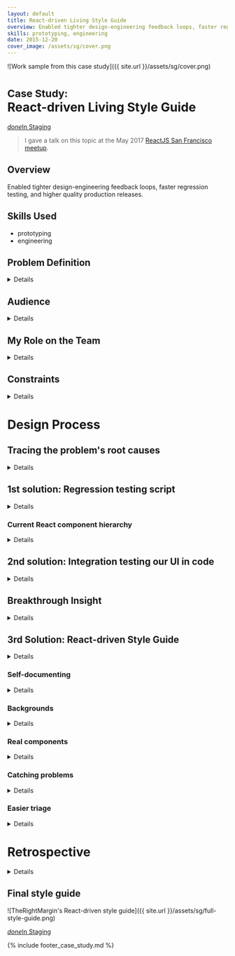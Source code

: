 ```yaml
---
layout: default
title: React-driven Living Style Guide
overview: Enabled tighter design-engineering feedback loops, faster regression testing, and higher quality production releases.
skills: prototyping, engineering
date: 2015-12-20
cover_image: /assets/sg/cover.png
---
```


![Work sample from this case study]({{ site.url }}/assets/sg/cover.png)

# <small>Case Study:</small> <br />React-driven Living Style Guide

<a href="https://www.therightmargin.com/?ref=avkux" type="button" class="btn btn-secondary" target="_blank"><i class="material-icons">done</i>In Staging</a>

> I gave a talk on this topic at the May 2017 [ReactJS San Francisco meetup](https://www.meetup.com/ReactJS-San-Francisco/events/232716790/).

## Overview

Enabled tighter design-engineering feedback loops, faster regression testing, and higher quality production releases.

## Skills Used

* prototyping
* engineering

## Problem Definition

<details>

  <p>
    At TheRightMargin's early startup phase, we followed a rapid design and development cycle for our online writing product. We shipped fixes and features every two weeks while still validating our business model.
  </p>

  <p>
    While our new front-end architecture of <a href="https://facebook.github.io/react/">React.js</a> components sped up ideation and development, our design consistency and quality suffered. Our product evolved so quickly that many states weren't designed for, taken into account in the code, and missed during our equally rapid-fire regression testing.
  </p>

  <blockquote>
    <p>
      Problem: How can we set a baseline of design quality without sacrificing startup speed?
    </p>
  </blockquote>

</details>

## Audience

<details>
  <p>
    Our audience for this quality problem was our small, fast-moving startup team whose mistakes cascaded to a subpar product experience.
  </p>
</details>

## My Role on the Team

<details>

  <p>
    As Senior UX Designer &amp; Engineer, I worked on a team of four:
  </p>

  <ul>

    <li>
      with our UX Designer to create tighter design-engineering feedback loops
    </li>

    <li>
      with our full-stack engineer to define the smallest amount of effort to solve the problem
    </li>

    <li>
      with our founder to reshape how we explored new features and regression tested what was implemented
    </li>

  </ul>

</details>

## Constraints

<details>
  <p>
    The primary constraint was scope. The team acknowledged the design quality problem but struggled with how much time or effort to devote to improving it.
  </p>
</details>

# Design Process

## Tracing the problem's root causes

<details>

  <p>
    Initial discussions led to the following insights:
  </p>

  <ul>

    <li>
      regression testing tends to take too long and thus the team hesitates doing a thorough job (Founder)
    </li>

    <li>
      click testing all possible states is time-consuming (UX Designer)
    </li>

    <li>
      regression testing uncovers problems that may have been designed and engineered for earlier in the process (me)
    </li>

  </ul>

</details>

## 1st solution: Regression testing script

<details>

  <p>
    If regression testing is valuable but time-consuming, can we solve this problem with a script or checklist? Here are the areas of the product you should check. I wrote a script that enumerated basic product interactions—largely <abbr title="Create, Read, Update, and Delete">CRUD</abbr>. The script became a checklist in a recurring Trello card that we could use for regression testing every two weeks.
  </p>

  <p>
    While exhaustive, the script's length only reinforced that regression testing was a lot of work. Everyone, myself included, felt intimidated by the long list. It also didn't address how problems could be found earlier.
  </p>

  <blockquote>
    <p>
      Observation: the checklist begged to be nested by product feature or area, which usually mirrored a React component or set of nested components
    </p>
  </blockquote>

</details>

### Current React component hierarchy

<details>
  <p>
    <img src="{{ site.url }}/assets/sg/hierarchy.jpg" alt="Current React component hierarchy">
  </p>
</details>

## 2nd solution: Integration testing our UI in code

<details>

  <p>
    Could we transform my regression testing script from the previous solution to a set of integration tests for our interface? I explored testing our interface in code as an option with our full-stack engineer. From our past experience:
  </p>

  <ul>

    <li>
      integration tests are generally slower to write due to their dependence on particular markup, even if React components generate the markup
    </li>

    <li>
      integration tests are generally slower to execute, though faster than manual click testing a regression build
    </li>

    <li>
      integration tests quickly become outdated, as the underlying markup changes
    </li>

    <li>
      this may be an especially poor investment of time given how rapidly our product is evolving
    </li>

  </ul>

  <blockquote>
    <p>
      Observation: developing React components addresses some of the pains of traditional DOM-based integration testing
    </p>
  </blockquote>

</details>

## Breakthrough Insight

<details>


  <p>
    I took a step back and saw a connection between these points:
  </p>

  <ul>
    <li>click testing all possible states is time-consuming (UX Designer)</li>
  </ul>

  <p>
    &hellip;because this requires remembering. But a regression testing script is an intimidating way to jog your memory.
  </p>

  <ul>

    <li>
      <p>
        Observation: the checklist begged to be nested by product feature or area, which usually mirrored a React component or set of nested components
      </p>
    </li>

    <li>
      <p>
        integration tests are generally slower to write due to their dependence on particular markup, even if React components generate the markup
      </p>
    </li>

  </ul>

  <blockquote>
    <p>
      Couldn't there be a happy middle between a <em>static script</em> that you have to act on and <em>fully-automated test suite</em> that becomes quickly outdated?
    </p>
  </blockquote>

</details>

## 3rd Solution: React-driven Style Guide

<details>

  <p>
    Given that React components can be:
  </p>

  <ol>

    <li>
      initially rendered via a series of properties (props)
    </li>

    <li>
      and then transformed (state)
    </li>

  </ol>

  <p>
    let's render each component of our main interface separately, with all likely properties.
  </p>

  <p>
    This would be a way to visually enumerate all the ways a component can begin. It would still be up to someone to click test but at least they begin from a complete set of initial possibilities. They don't have to remember them or reference them from a long script. Furthermore, properties are much easier to maintain and update than markup, so the maintenance cost is much lower than traditional integration tests. We're trading code-level thoroughness for a faster jumping off point.
  </p>

</details>

### Self-documenting

<details>

  <p>
    I built the style guide to be self-documenting, every component is grouped by name and documents it's own properties:
  </p>

  <p>
    <img src="{{ site.url }}/assets/sg/first-components.png" alt="example components with props">
  </p>

</details>

### Backgrounds

<details>

  <p>
    Different background colors support various background colors and help find what should be white vs. transparent:
  </p>

  <p>
    <img src="{{ site.url }}/assets/sg/bg-1.png" alt="picking a new background">
  </p>

  <p>
    <img src="{{ site.url }}/assets/sg/bg-2.png" alt="the new background applied">
  </p>

</details>

### Real components

<details>

  <p>
    Because each rendered component is an actual part of our app, they can be a quick way to test things like hover states and interactivity:
  </p>

  <p>
    <img src="{{ site.url }}/assets/sg/interact-component.gif" alt="interacting with a component">
  </p>

</details>

### Catching problems

<details>

  <p>
    New visual bugs, inconsistencies, and states that weren't designed or implemented are quick to spot:
  </p>

  <p>
    <img src="{{ site.url }}/assets/sg/bug.png" alt="inconsistencies">
  </p>

</details>

### Easier triage

<details>
  <p>
    The style guide is available at an admin-only URL available on production, staging, and local servers. This makes bugs easier to reproduce, isolate, and fix, based on what code is running.
  </p>
</details>

# Retrospective

<details>

  <p>
    The style guide became our de-facto launching point for discussing new features and designs. It became much easier to see where things can move or what may be affected. Design critiques and feedback loops tightened. The React-driven style guide sped up regression testing and we shipped more consistently designed features.
  </p>

  <p>
    If I were to repeat this process, I would consider new open source tools that emerged to solve similar problems, such as <a href="https://storybooks.js.org/">React Storybook</a>.
  </p>

  <blockquote>
    <p>
      I gave a talk on this topic at the May 2017 <a href="https://www.meetup.com/ReactJS-San-Francisco/events/232716790/">ReactJS San Francisco meetup</a>.
    </p>
  </blockquote>

</details>

## Final style guide

![TheRightMargin's React-driven style guide]({{ site.url }}/assets/sg/full-style-guide.png)

<a href="https://www.therightmargin.com/?ref=avkux" type="button" class="btn btn-secondary" target="_blank"><i class="material-icons">done</i>In Staging</a>

{% include footer_case_study.md %}
